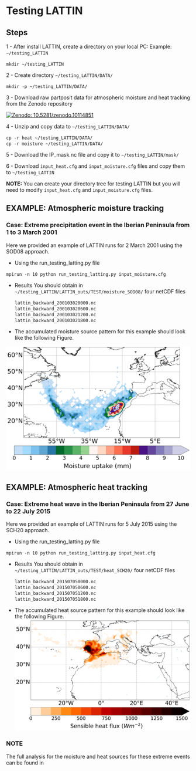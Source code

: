 # Testing LATTIN
## Steps

1 - After install LATTIN, create a directory on your local PC: Example: ```~/testing_LATTIN```
```
mkdir ~/testing_LATTIN
```
2 - Create directory ```~/testing_LATTIN/DATA/```
```
mkdir -p ~/testing_LATTIN/DATA/
```
3 - Download raw partposit data for atmospheric moisture and heat tracking from the Zenodo repository

[![Zenodo: 10.5281/zenodo.10114851](https://img.shields.io/badge/Zenodo-10.5281/zenodo.10114851-blue)]([https://git-scm.com/](https://doi.org/10.5281/zenodo.10114851))

4 - Unzip and copy data to  ```~/testing_LATTIN/DATA/```
```
cp -r heat ~/testing_LATTIN/DATA/
cp -r moisture ~/testing_LATTIN/DATA/
```
5 - Download the IP_mask.nc file and copy it to ```~/testing_LATTIN/mask/```

6 - Download ``` input_heat.cfg ``` and ``` input_moisture.cfg ``` files and copy them to ``` ~/testing_LATTIN ```

<b>NOTE:</b> You can create your directory tree for testing LATTIN but you will need to modify ```input_heat.cfg``` and ```input_moisture.cfg``` files.


## EXAMPLE: Atmospheric moisture tracking
### Case: Extreme precipitation event in the Iberian Peninsula from 1 to 3 March 2001
Here we provided an example of LATTIN runs for 2 March 2001 using the SOD08 approach.
* Using the run_testing_latting.py file
  
```
mpirun -n 10 python run_testing_latting.py input_moisture.cfg
  ```
* Results
  You should obtain in ```~/testing_LATTIN/LATTIN_outs/TEST/moisture_SOD08/``` four netCDF files
  ```
  lattin_backward_200103020000.nc
  lattin_backward_200103020600.nc
  lattin_backward_200103021200.nc
  lattin_backward_200103021800.nc
  ```
* The accumulated moisture source pattern for this example should look like the following Figure.

![Screenshot](images/SOD08_moisture.png)

## EXAMPLE: Atmospheric heat tracking
### Case: Extreme heat wave in the Iberian Peninsula from 27 June to 22 July 2015
Here we provided an example of LATTIN runs for 5 July 2015 using the SCH20 approach.
* Using the run_testing_latting.py file
  
```
mpirun -n 10 python run_testing_latting.py input_heat.cfg
  ```
* Results
  You should obtain in ```~/testing_LATTIN/LATTIN_outs/TEST/heat_SCH20/``` four netCDF files
  ```
  lattin_backward_201507050000.nc
  lattin_backward_201507050600.nc
  lattin_backward_201507051200.nc
  lattin_backward_201507051800.nc
  ```
* The accumulated heat source pattern for this example should look like the following Figure.
![Screenshot](images/SCH20_heat.png)

### NOTE
The full analysis for the moisture and heat sources for these extreme events can be found in 
